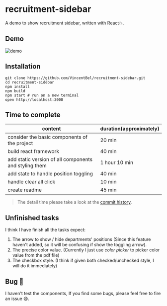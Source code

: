 # recruitment-sidebar

A demo to show recruitment sidebar, written with React:boom:.

## Demo

![demo](https://raw.githubusercontent.com/VincentBel/recruitment-sidebar/master/arts/demo.gif)


## Installation

```shell
git clone https://github.com/VincentBel/recruitment-sidebar.git
cd recruitment-sidebar
npm install
npm build
npm start # run on a new terminal 
open http://localhost:3000
```

## Time to complete

content | duration(approximately)
------|------
consider the basic components of the project | 20 min
build react framework | 40 min
add static version of all components and styling them | 1 hour 10 min
add state to handle position toggling | 40 min
handle clear all click | 10 min
create readme | 45 min


> The detail time please take a look at the [commit history](https://github.com/VincentBel/recruitment-sidebar/commits/master).


## Unfinished tasks

I think I have finish all the tasks expect:   
1. The arrow to show / hide departments' positions (Since this feature haven't added, so it will be confusing if show the toggling arrow).   
2. The precise color value. (Currently I just use *color picker* to picker color value from the pdf file)   
3. The checkbox style. (I think if given both checked/unchecked style, I will do it immediately)


## Bug :bug:

I haven't test the components, If you find some bugs, please feel free to fire an issue :smile:.

